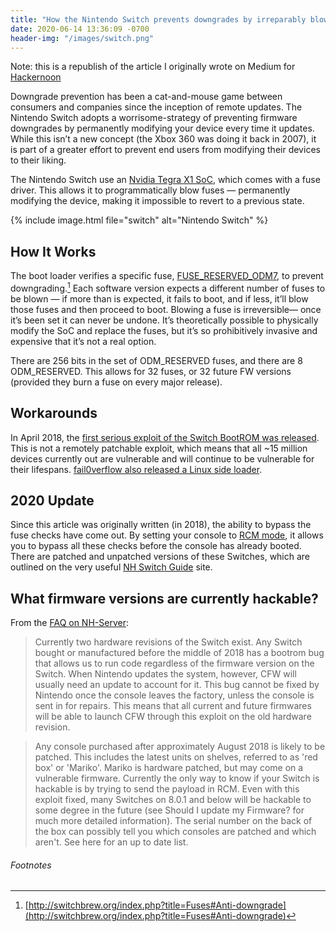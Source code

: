 ```yaml
---
title: "How the Nintendo Switch prevents downgrades by irreparably blowing its own fuses"
date: 2020-06-14 13:36:09 -0700
header-img: "/images/switch.png"
---
```


Note: this is a republish of the article I originally wrote on Medium for [Hackernoon](https://medium.com/hackernoon/how-the-nintendo-switch-prevents-downgrades-by-irreparably-blowing-its-own-fuses-884bd3b7a8ba)

Downgrade prevention has been a cat-and-mouse game between consumers and companies since the inception of remote updates. The Nintendo Switch adopts a worrisome-strategy of preventing firmware downgrades by permanently modifying your device every time it updates. While this isn’t a new concept (the Xbox 360 was doing it back in 2007), it is part of a greater effort to prevent end users from modifying their devices to their liking.

The Nintendo Switch use an [Nvidia Tegra X1 SoC](https://en.wikipedia.org/wiki/Tegra#Tegra_X1), which comes with a fuse driver. This allows it to programmatically blow fuses — permanently modifying the device, making it impossible to revert to a previous state.

{% include image.html file="switch" alt="Nintendo Switch" %}


## How It Works

The boot loader verifies a specific fuse, [FUSE_RESERVED_ODM7](http://switchbrew.org/index.php?title=Fuses#FUSE_RESERVED_ODM7), to prevent downgrading.[^1] Each software version expects a different number of fuses to be blown — if more than is expected, it fails to boot, and if less, it’ll blow those fuses and then proceed to boot. Blowing a fuse is irreversible— once it’s been set it can never be undone. It’s theoretically possible to physically modify the SoC and replace the fuses, but it’s so prohibitively invasive and expensive that it’s not a real option.

There are 256 bits in the set of ODM_RESERVED fuses, and there are 8 ODM_RESERVED. This allows for 32 fuses, or 32 future FW versions (provided they burn a fuse on every major release).

<script src="https://gist.github.com/jonluca/0d7ce7da7c84de5163be0b49b3e319cc.js"></script>

## Workarounds
        
In April 2018, the [first serious exploit of the Switch BootROM was released](https://arstechnica.com/gaming/2018/04/the-unpatchable-exploit-that-makes-every-current-nintendo-switch-hackable/). This is not a remotely patchable exploit, which means that all ~15 million devices currently out are vulnerable and will continue to be vulnerable for their lifespans. [fail0verflow also released a Linux side loader](https://github.com/fail0verflow/shofel2).

## 2020 Update

Since this article was originally written (in 2018), the ability to bypass the fuse checks have come out. By setting your console to [RCM mode](https://switch.homebrew.guide/usingcfw/manualchoiupgrade.html), it allows you to bypass all these checks before the console has already booted. There are patched and unpatched versions of these Switches, which are outlined on the very useful [NH Switch Guide](https://nh-server.github.io/switch-guide/) site. 


## What firmware versions are currently hackable?

From the [FAQ on NH-Server](https://nh-server.github.io/switch-guide/faq/): 

> Currently two hardware revisions of the Switch exist. Any Switch bought or manufactured before the middle of 2018 has a bootrom bug that allows us to run code regardless of the firmware version on the Switch. When Nintendo updates the system, however, CFW will usually need an update to account for it. This bug cannot be fixed by Nintendo once the console leaves the factory, unless the console is sent in for repairs. This means that all current and future firmwares will be able to launch CFW through this exploit on the old hardware revision.

> Any console purchased after approximately August 2018 is likely to be patched. This includes the latest units on shelves, referred to as 'red box' or 'Mariko'. Mariko is hardware patched, but may come on a vulnerable firmware. Currently the only way to know if your Switch is hackable is by trying to send the payload in RCM. Even with this exploit fixed, many Switches on 8.0.1 and below will be hackable to some degree in the future (see Should I update my Firmware? for much more detailed information). The serial number on the back of the box can possibly tell you which consoles are patched and which aren't. See here for an up to date list.

###### Footnotes

[^1]: [http://switchbrew.org/index.php?title=Fuses#Anti-downgrade](http://switchbrew.org/index.php?title=Fuses#Anti-downgrade)